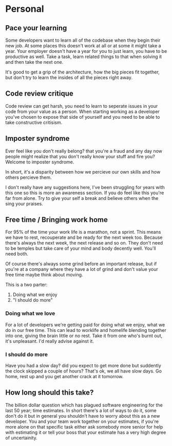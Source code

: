 # Personal

## Pace your learning

Some developers want to learn all of the codebase when they begin their new job. At some places this doesn't work at all or at some it might take a year. Your employer doesn't have a year for you to just learn, you have to be productive as well. Take a task, learn related things to that when solving it and then take the next one.

It's good to get a grip of the architecture, how the big pieces fit together, but don't try to learn the insides of all the pieces right away.

## Code review critique

Code review can get harsh, you need to learn to seperate issues in your code from your value as a person. When starting working as a developer you've chosen to expose that side of yourself and you need to be able to take constructive critisism.

## Imposter syndrome

Ever feel like you don't really belong? that you're a fraud and any day now people might realize that you don't really know your stuff and fire you? Welcome to imposter syndrome.

In short, it's a disparity between how we percieve our own skills and how others percieve them.

I don't really have any suggestions here, I've been struggling for years with this one so this is more an awareness section. If you do feel like this you're far from alone. Try to give your self a break and believe others when the sing your praises.

## Free time / Bringing work home

For 95% of the time your work life is a marathon, not a sprint. This means we have to rest, recouperate and be ready for the next week too. Because there's always the next week, the next release and so on. They don't need to be temples but take care of your mind and body decently well. You'll need both.

Of course there's always some grind before an important release, but if you're at a company where they have a lot of grind and don't value your free time maybe think about moving.

This is a two parter:
1) Doing what we enjoy
2) "I should do more"

### Doing what we love 

For a lot of developers we're getting paid for doing what we enjoy, what we do in our free time.
This can lead to worklife and homelife blending together into one, giving the brain little or no rest. Take it from one who's burnt out, it's unpleasant. I'd really advise against it.

### I should do more

Have you had a slow day? did you expect to get more done but suddently the clock skipped a couple of hours? That's ok, we all have slow days. Go home, rest up and you get another crack at it tomorrow.

## How long should this take?

The billion dollar question which has plagued software engineering for the last 50 year; time estimates. In short there's a lot of ways to do it, some don't do it but in general you shouldn't have to worry about this as a new developer. You and your team work together on your estimates, if you're more alone on that specific task either ask somebody more senior for help with estimating it or tell your boss that your estimate has a very high degree of uncertainity.
